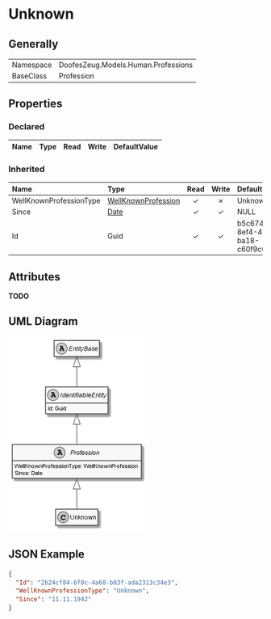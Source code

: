 ﻿# Unknown

## Generally

|||
|:-|:-|
|Namespace|DoofesZeug.Models.Human.Professions|
|BaseClass|Profession|

## Properties

### Declared

|Name|Type|Read|Write|DefaultValue|
|:---|:---|:--:|:---:|:-----------|

### Inherited

|Name|Type|Read|Write|DefaultValue|
|:---|:---|:--:|:---:|:-----------|
|WellKnownProfessionType|[WellKnownProfession](../../Enumerations/DoofesZeug.Models.Human.Professions\WellKnownProfession.md)|&#x2713;|&#x2717;|Unknown|
|Since|[Date](../../Models/DoofesZeug.Models.DateAndTime\Date.md)|&#x2713;|&#x2713;|NULL|
|Id|Guid|&#x2713;|&#x2713;|b5c67489-8ef4-4177-ba18-c60f9c0bbda3|

## Attributes

**TODO**

## UML Diagram

![Unknown.png](./Unknown.png "Unknown")

## JSON Example

```json
{
  "Id": "2b24cf84-6f0c-4a68-b03f-ada2313c34e3",
  "WellKnownProfessionType": "Unknown",
  "Since": "11.11.1942"
}
```

